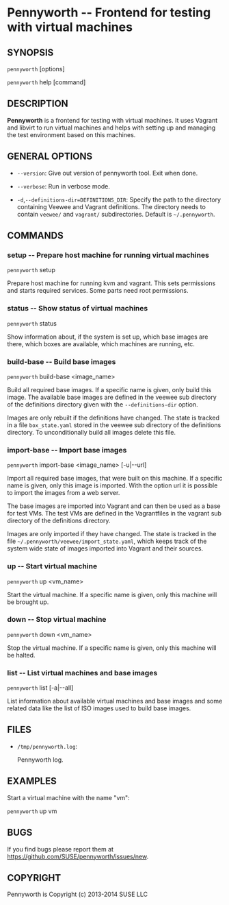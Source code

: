 # Pennyworth -- Frontend for testing with virtual machines

## SYNOPSIS

`pennyworth` [options]

`pennyworth` help [command]


## DESCRIPTION

**Pennyworth** is a frontend for testing with virtual machines. It uses Vagrant
and libvirt to run virtual machines and helps with setting up and managing the
test environment based on this machines.


## GENERAL OPTIONS

  * `--version`:
    Give out version of pennyworth tool. Exit when done.

  * `--verbose`:
    Run in verbose mode.

  * `-d`,`--definitions-dir=DEFINITIONS_DIR`:
    Specify the path to the directory containing Veewee and Vagrant
    definitions. The directory needs to contain `veewee/` and `vagrant/`
    subdirectories. Default is `~/.pennyworth`.


## COMMANDS

### setup -- Prepare host machine for running virtual machines

`pennyworth` setup

Prepare host machine for running kvm and vagrant. This sets permissions and
starts required services. Some parts need root permissions.


### status -- Show status of virtual machines

`pennyworth` status

Show information about, if the system is set up, which base images are there,
which boxes are available, which machines are running, etc.


### build-base -- Build base images

`pennyworth` build-base <image_name>

Build all required base images. If a specific name is given, only build this
image. The available base images are defined in the veewee sub directory of the
definitions directory given with the `--definitions-dir` option.

Images are only rebuilt if the definitions have changed. The state is tracked in
a file `box_state.yaml` stored in the veewee sub directory of the definitions
directory. To unconditionally build all images delete this file.


### import-base -- Import base images

`pennyworth` import-base <image_name> [-u|--url]

Import all required base images, that were built on this machine. If a specific
name is given, only this image is imported. With the option url it is possible
to import the images from a web server.

The base images are imported into Vagrant and can then be used as a base for
test VMs. The test VMs are defined in the Vagrantfiles in the vagrant sub
directory of the definitions directory.

Images are only imported if they have changed. The state is tracked in the file
`~/.pennyworth/veewee/import_state.yaml`, which keeps track of the system wide
state of images imported into Vagrant and their sources.


### up -- Start virtual machine

`pennyworth` up <vm_name>

Start the virtual machine. If a specific name is given, only this machine will
be brought up.


### down -- Stop virtual machine

`pennyworth` down <vm_name>

Stop the virtual machine. If a specific name is given, only this machine will
be halted.


### list -- List virtual machines and base images

`pennyworth` list [-a|--all]

List information about available virtual machines and base images and some
related data like the list of ISO images used to build base images.


## FILES

  * `/tmp/pennyworth.log`:

    Pennyworth log.

## EXAMPLES

Start a virtual machine with the name "vm":

`pennyworth` up vm


## BUGS

If you find bugs please report them at
https://github.com/SUSE/pennyworth/issues/new.


## COPYRIGHT

Pennyworth is Copyright (c) 2013-2014 SUSE LLC
